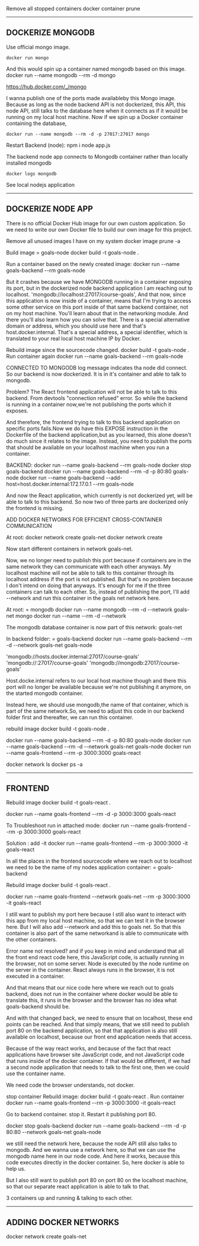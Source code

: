 Remove all stopped containers
    docker container prune

-----------------
DOCKERIZE MONGODB
-----------------


Use official mongo image.

    docker run mongo
And this would spin up a container named mongodb based on this image.
    docker run --name mongodb --rm -d mongo


https://hub.docker.com/_/mongo

I wanna publish one of the ports made availableby this Mongo image.
Because as long as the node backend API is not dockerized, this API, this node API, still talks to the database here when it connects as if it would be running on my local host machine. Now if we spin up a Docker container containing the database,

    docker run --name mongodb --rm -d -p 27017:27017 mongo

Restart Backend (node):
   npm i
   node app.js 

The backend node app connects to Mongodb container rather than locally installed mongodb

    docker logs mongodb

See local nodejs application


------------------
DOCKERIZE NODE APP
------------------


There is no official Docker Hub image for our own custom application. So we need to write our own Docker file to build our own image for this project.

Remove all unused images I have on my system
    docker image prune -a


Build image <image-name>= goals-node
    docker build -t goals-node .

Run a container based on the newly created image:
    docker run --name goals-backend --rm goals-node

But it crashes because we have MONGODB running in a container exposing its port, but in the dockerized node backend application I am reaching out to localhost.
  'mongodb://localhost:27017/course-goals',
And that now, since this application is now inside of a container, means that I'm trying to access some other service on this port inside of that same backend container, 
not on my host machine. You'll learn about that in the networking module. And there you'll also learn how you can solve that. There is a special alternative domain or address,
which you should use here and that's host.docker.internal. That's a special address, a special identifier, which is translated to your real local host machine IP by Docker.

Rebuild image since the sourcecode changed.
    docker build -t goals-node .
Run container again
    docker run --name goals-backend --rm goals-node

CONNECTED TO MONGODB log message indicates tha node did connect.
So our backend is now dockerized. It is in it's container and able to talk
to mongodb.

Problem? The React frontend application will not be able to talk to this backend.
From devtools "connection refused" error. So while the backend is running in a container now,we're not publishing the ports which it exposes.

And therefore, the frontend trying to talk to this backend application
on specific ports fails.Now we do have this EXPOSE instruction in the Dockerfile
of the backend application,but as you learned, this alone doesn't do much since it relates to the image.
Instead, you need to publish the ports that should be available on your localhost machine when you run a container.

BACKEND: 
    docker run --name goals-backend --rm goals-node
    docker stop goals-backend
    docker run --name goals-backend --rm -d -p 80:80 goals-node
    docker run --name goals-backend  --add-host=host.docker.internal:172.17.0.1 --rm goals-node

And now the React application, which currently is not dockerized yet, will be able to talk to this backend. So now two of three parts are dockerized only the frontend is missing.

ADD DOCKER NETWORKS FOR EFFICIENT CROSS-CONTAINER COMMUNICATION

At root:
docker network create goals-net
docker network create <network-name>

Now start different containers in network goals-net.
 

Now, we no longer need to publish this port because if containers are in the same network they can communicate with each other anyways.
My localhost machine will not be able to talk to this container through its 
localhost address if the port is not published.
But that's no problem because I don't intend on doing that anyways.
It's enough for me if the three containers can talk to each other.
So, instead of publishing the port, I'll add --network and run this container
in the goals net network here.

At root:<container-name> = mongodb
docker run --name mongodb --rm -d --network goals-net mongo
docker run --name <db-container-name> --rm -d --network <network-name> <image>

The mongodb database container is now part of this network: goals-net

In backend folder: <container-name> = goals-backend
docker run --name goals-backend --rm -d --network goals-net goals-node


'mongodb://hosts.docker.internal:27017/course-goals'
'mongodb://<container-name>:27017/course-goals'
'mongodb://mongodb:27017/course-goals'

Host.docke.internal refers to our local host machine though
and there this port will no longer be available because we're not publishing it anymore, on the started mongodb container.

Instead here, we should use mongodb,the name of that container,
which is part of the same network.So, we need to adjust this code in our backend folder first and thereafter, we can run this container.

rebuild image
docker build -t goals-node .


docker run --name goals-backend --rm -d -p 80:80 goals-node
docker run --name goals-backend --rm -d --network goals-net goals-node
docker run --name goals-frontend --rm -p 3000:3000 goals-react


docker network ls
docker ps -a

--------
FRONTEND
-------
Rebuild image 
docker build -t goals-react .

docker run --name goals-frontend --rm -d -p 3000:3000 goals-react

To Troubleshoot run in attached mode:
docker run --name goals-frontend --rm -p 3000:3000 goals-react


Solution : add -it
docker run --name goals-frontend --rm -p 3000:3000 -it goals-react





In all the places in the frontend sourcecode where we reach out to
localhost we need to be the name of my nodes application container:
<node-app-container> = goals-backend

Rebuild image 
docker build -t goals-react .

docker run --name goals-frontend --network goals-net --rm -p 3000:3000 -it goals-react


I still want to publish my port here because I still also want to interact with this app from my local host machine, so that we can test it in the browser here.
But I will also add --network and add this to goals net.
So that this container is also part of the same networkand is able to communicate with the other containers.


Error name not resolved?
and if you keep in mind and understand that all the front end react code here,
this JavaScript code, is actually running in the browser, not on some server.
Node is executed by the node runtime on the server in the container.
React always runs in the browser, it is not executed in a container.


And that means that our nice code here where we reach out to goals backend,
does not run in the container where docker would be able
to translate this, it runs in the browser
and the browser has no idea what goals-backend should be.


And with that changed back, we need to ensure
that on localhost, these end points can be reached.
And that simply means, that we still need to publish port 80
on the backend application, so that that application
is also still available on localhost,
because our front end application needs that access.

Because of the way react works,
and because of the fact that react applications
have browser site JavaScript code, and not JavaScript code
that runs inside of the docker container.
If that would be different,
if we had a second node application
that needs to talk to the first one,
then we could use the container name.

We need code the browser understands, not docker.

stop container
Rebuild image:
    docker build -t goals-react .
Run container
    docker run --name goals-frontend --rm -p 3000:3000 -it goals-react

Go to backend container. stop it. Restart it publishing port 80. 

docker stop goals-backend
docker run --name goals-backend --rm -d -p 80:80 --network goals-net goals-node

we still need the network here, because the node API still also talks to mongodb. And we wanna use a network here, so that we can use the mongodb name here in our node code. And here it works, because this code executes directly
in the docker container. So, here docker is able to help us.

But I also still want to publish port 80 on port 80 on the localhost machine,
so that our separate react application is able to talk to that.

3 containers up and running & talking to each other.


-------------------------
ADDING DOCKER NETWORKS
------------------------
docker network create goals-net


